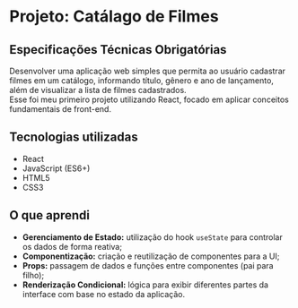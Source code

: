 # Projeto: Catálago de Filmes

## Especificações Técnicas Obrigatórias

Desenvolver uma aplicação web simples que permita ao usuário cadastrar filmes em um catálogo, informando título, gênero e ano de lançamento, além de visualizar a lista de filmes cadastrados.  
Esse foi meu primeiro projeto utilizando React, focado em aplicar conceitos fundamentais de front-end.

## Tecnologias utilizadas
- React  
- JavaScript (ES6+)  
- HTML5  
- CSS3  

## O que aprendi
- **Gerenciamento de Estado:** utilização do hook `useState` para controlar os dados de forma reativa;  
- **Componentização:** criação e reutilização de componentes para a UI;  
- **Props:** passagem de dados e funções entre componentes (pai para filho);  
- **Renderização Condicional:** lógica para exibir diferentes partes da interface com base no estado da aplicação.  
